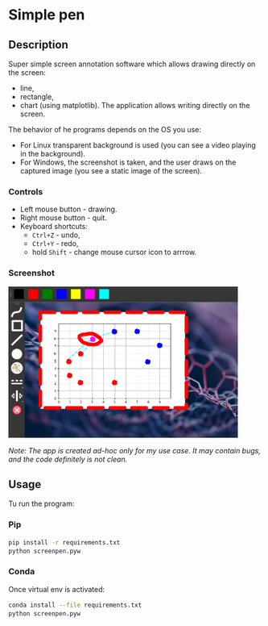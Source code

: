# Simple pen

## Description

Super simple screen annotation software which allows drawing directly on the screen:
* line,
* rectangle,
* chart (using matplotlib).
The application allows writing directly on the screen.

The behavior of he programs depends on the OS you use:
* For Linux transparent background is used (you can see a video playing in the background).
* For Windows, the screenshot is taken, and the user draws on the captured image (you see a static image of the screen).

### Controls
* Left mouse button - drawing.
* Right mouse button - quit.
* Keyboard shortcuts:
    * `Ctrl+Z` - undo,
    * `Ctrl+Y` - redo,
    * hold `Shift` - change mouse cursor icon to arrrow.

### Screenshot

<img src="screenshot_1.png" height="300px" />

*Note: The app is created ad-hoc only for my use case. It may contain bugs, and the code definitely is not clean.*

## Usage

Tu run the program:

### Pip

```bash
pip install -r requirements.txt
python screenpen.pyw
```

### Conda

Once virtual env is activated:
```bash
conda install --file requirements.txt
python screenpen.pyw
```

